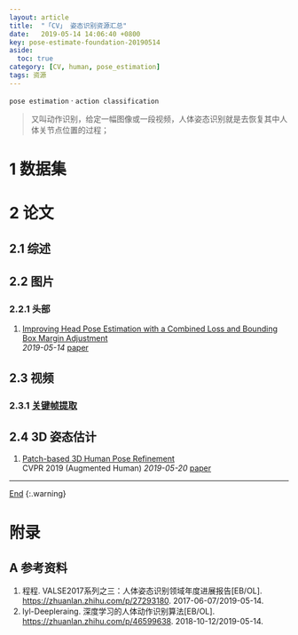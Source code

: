 ```yaml
---
layout: article
title:  "「CV」 姿态识别资源汇总"
date:   2019-05-14 14:06:40 +0800
key: pose-estimate-foundation-20190514
aside:
  toc: true
category: [CV, human, pose_estimation]
tags: 资源
---
```

<span id='head'></span>
`pose estimation` · `action classification`    

>又叫动作识别，给定一幅图像或一段视频，人体姿态识别就是去恢复其中人体关节点位置的过程；   

<!--more-->

# 1 数据集

# 2 论文
## 2.1 综述  
## 2.2 图片
### 2.2.1 头部
1. [Improving Head Pose Estimation with a Combined Loss and Bounding Box Margin Adjustment](https://arxiv.org/abs/1905.08609)    
*2019-05-14* [paper](https://arxiv.org/abs/1905.08609)   

## 2.3 视频
### 2.3.1 [关键帧提取](/video/key_frame/2019/06/12/foundation.html#52-动作识别)

## 2.4 3D 姿态估计
1. [Patch-based 3D Human Pose Refinement](http://cn.arxiv.org/abs/1905.08231)   
CVPR 2019 (Augmented Human) *2019-05-20* [paper](https://arxiv.org/abs/1905.08231)   



-------------------  
[End](#head)
{:.warning}  


# 附录
## A 参考资料
1. 程程. VALSE2017系列之三：人体姿态识别领域年度进展报告[EB/OL]. <https://zhuanlan.zhihu.com/p/27293180>. 2017-06-07/2019-05-14.   
1. lyl-Deepleraing. 深度学习的人体动作识别算法[EB/OL]. <https://zhuanlan.zhihu.com/p/46599638>. 2018-10-12/2019-05-14.   
